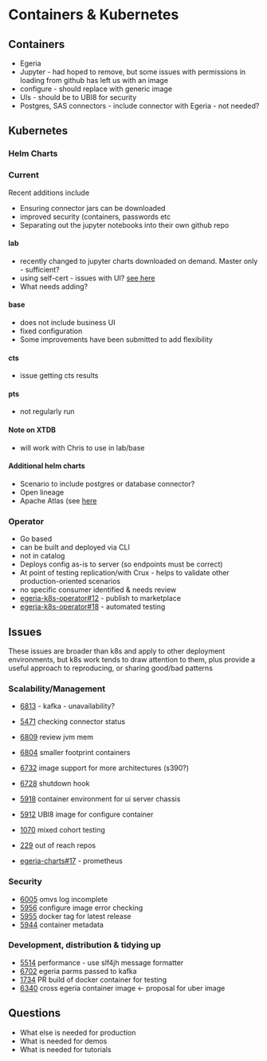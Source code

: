 # Containers & Kubernetes 

## Containers

* Egeria
* Jupyter - had hoped to remove, but some issues with permissions in loading from github has left us with an image
* configure - should replace with generic image
* UIs - should be to UBI8 for security
* Postgres, SAS connectors - include connector with Egeria - not needed?

## Kubernetes

### Helm Charts

### Current

Recent additions include
* Ensuring connector jars can be downloaded
* improved security (containers, passwords etc
* Separating out the jupyter notebooks into their own github repo

#### lab
* recently changed to jupyter charts downloaded on demand. Master only - sufficient?
* using self-cert - issues with UI? [see here](certificates.md)
* What needs adding?

#### base
* does not include business UI
* fixed configuration
* Some improvements have been submitted to add flexibility

#### cts
* issue getting cts results

#### pts
* not regularly run

#### Note on XTDB
* will work with Chris to use in lab/base

#### Additional helm charts
* Scenario to include postgres or database connector?
* Open lineage
* Apache Atlas (see [here](connectors.md)

### Operator
* Go based
* can be built and deployed via CLI
* not in catalog
* Deploys config as-is to server (so endpoints must be correct)
* At point of testing replication/with Crux - helps to validate other production-oriented scenarios
* no specific consumer identified & needs review
* [egeria-k8s-operator#12](https://github.com/odpi/egeria-k8s-operator/issues/12) - publish to marketplace
* [egeria-k8s-operator#18](https://github.com/odpi/egeria-k8s-operator/issues/18) - automated testing




## Issues 

These issues are broader than k8s and apply to other deployment environments, but k8s work tends to draw attention to them, plus provide a useful approach to reproducing, or sharing good/bad patterns

### Scalability/Management
* [6813](https://github.com/odpi/egeria/issues/6813) - kafka - unavailability?
* [5471](https://github.com/odpi/egeria/issues/5471) checking connector status
* [6809](https://github.com/odpi/egeria/issues/6809) review jvm mem
* [6804](https://github.com/odpi/egeria/issues/6804) smaller footprint containers
* [6732](https://github.com/odpi/egeria/issues/6732) image support for more architectures (s390?)
* [6728](https://github.com/odpi/egeria/issues/6728) shutdown hook

* [5918](https://github.com/odpi/egeria/issues/5918) container environment for ui server chassis
* [5912](https://github.com/odpi/egeria/issues/5912) UBI8 image for configure container
* [1070](https://github.com/odpi/egeria/issues/1070) mixed cohort testing
* [229](https://github.com/odpi/egeria/issues/229) out of reach repos
* [egeria-charts#17](https://github.com/odpi/egeria-charts/issues/17) - prometheus


### Security
* [6005](https://github.com/odpi/egeria/issues/6005) omvs log incomplete
* [5956](https://github.com/odpi/egeria/issues/5956) configure image error checking
* [5955](https://github.com/odpi/egeria/issues/5955) docker tag for latest release
* [5944](https://github.com/odpi/egeria/issues/5944) container metadata

### Development, distribution & tidying up
* [5514](https://github.com/odpi/egeria/issues/5514) performance - use slf4jh message formatter
* [6702](https://github.com/odpi/egeria/issues/6702) egeria parms passed to kafka
* [1734](https://github.com/odpi/egeria/issues/1734) PR build of docker container for testing
* [6340](https://github.com/odpi/egeria/issues/6340) cross egeria container image <- proposal for uber image

## Questions

* What else is needed for production
* What is needed for demos
* What is needed for tutorials
